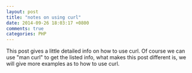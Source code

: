 ```yaml
---
layout: post
title: "notes on using curl"
date: 2014-09-26 18:03:17 +0800
comments: true
categories: PHP
---
```

This post gives a little detailed info on how to use curl. Of course we can use "man curl" to get the listed info, what makes this post different is, we will give more examples as to how to use curl.   

